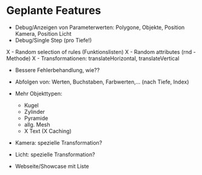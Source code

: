 Geplante Features
=================
- Debug/Anzeigen von Parameterwerten: Polygone, Objekte, Position Kamera, Position Licht
- Debug/Single Step (pro Tiefe!)

X - Random selection of rules (Funktionslisten)
X - Random attributes (rnd - Methode)
X - Transformationen: translateHorizontal, translateVertical

- Bessere Fehlerbehandlung, wie??

- Abfolgen von: Werten, Buchstaben, Farbwerten,... (nach Tiefe, Index)
- Mehr Objekttypen: 
  - Kugel
  - Zylinder
  - Pyramide
  - allg. Mesh
  - X Text (X Caching)

- Kamera: spezielle Transformation?
- Licht: spezielle Transformation?

- Webseite/Showcase mit Liste

